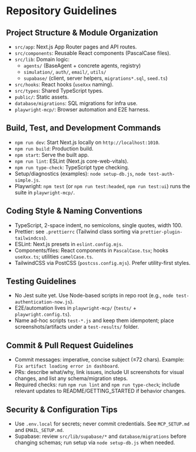 # Repository Guidelines

## Project Structure & Module Organization
- `src/app`: Next.js App Router pages and API routes.
- `src/components`: Reusable React components (PascalCase files).
- `src/lib`: Domain logic:
  - `agents/` (BaseAgent + concrete agents, registry)
  - `simulation/`, `auth/`, `email/`, `utils/`
  - `supabase/` (client, server helpers, `migrations*.sql`, `seed.ts`)
- `src/hooks`: React hooks (`useXxx` naming).
- `src/types`: Shared TypeScript types.
- `public/`: Static assets.
- `database/migrations`: SQL migrations for infra use.
- `playwright-mcp/`: Browser automation and E2E harness.

## Build, Test, and Development Commands
- `npm run dev`: Start Next.js locally on `http://localhost:1010`.
- `npm run build`: Production build.
- `npm start`: Serve the built app.
- `npm run lint`: ESLint (Next.js core-web-vitals).
- `npm run type-check`: TypeScript type checking.
- Setup/diagnostics (examples): `node setup-db.js`, `node test-auth-simple.js`.
- Playwright: `npm test` (or `npm run test:headed`, `npm run test:ui`) runs the suite in `playwright-mcp/`.

## Coding Style & Naming Conventions
- TypeScript, 2-space indent, no semicolons, single quotes, width 100.
- Prettier: see `.prettierrc` (Tailwind class sorting via `prettier-plugin-tailwindcss`).
- ESLint: Next.js presets in `eslint.config.mjs`.
- Components/files: React components in `PascalCase.tsx`; hooks `useXxx.ts`; utilities `camelCase.ts`.
- TailwindCSS via PostCSS (`postcss.config.mjs`). Prefer utility-first styles.

## Testing Guidelines
- No Jest suite yet. Use Node-based scripts in repo root (e.g., `node test-authentication-now.js`).
- E2E/automation lives in `playwright-mcp/` (`tests/` + `playwright.config.ts`).
- Name ad-hoc scripts `test-*.js` and keep them idempotent; place screenshots/artifacts under a `test-results/` folder.

## Commit & Pull Request Guidelines
- Commit messages: imperative, concise subject (≤72 chars). Example: `Fix artifact loading error in dashboard`.
- PRs: describe what/why, link issues, include UI screenshots for visual changes, and list any schema/migration steps.
- Required checks: run `npm run lint` and `npm run type-check`; include relevant updates to README/GETTING_STARTED if behavior changes.

## Security & Configuration Tips
- Use `.env.local` for secrets; never commit credentials. See `MCP_SETUP.md` and `EMAIL_SETUP.md`.
- Supabase: review `src/lib/supabase/*` and `database/migrations` before changing schemas; run setup via `node setup-db.js` when needed.
